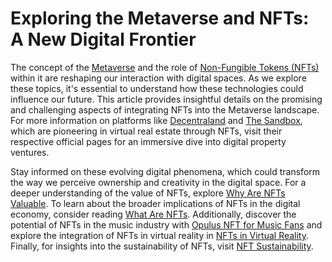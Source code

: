 # Exploring the Metaverse and NFTs: A New Digital Frontier

The concept of the [Metaverse](https://en.wikipedia.org/wiki/Metaverse) and the role of [Non-Fungible Tokens (NFTs)](https://en.wikipedia.org/wiki/Non-fungible_token) within it are reshaping our interaction with digital spaces. As we explore these topics, it's essential to understand how these technologies could influence our future. This article provides insightful details on the promising and challenging aspects of integrating NFTs into the Metaverse landscape. For more information on platforms like [Decentraland](https://decentraland.org/) and [The Sandbox](https://www.sandbox.game/en/), which are pioneering in virtual real estate through NFTs, visit their respective official pages for an immersive dive into digital property ventures.

Stay informed on these evolving digital phenomena, which could transform the way we perceive ownership and creativity in the digital space. For a deeper understanding of the value of NFTs, explore [Why Are NFTs Valuable](https://www.license-token.com/wiki/why-are-nf-ts-valuable). To learn about the broader implications of NFTs in the digital economy, consider reading [What Are NFTs](https://www.license-token.com/wiki/what-are-nf-ts). Additionally, discover the potential of NFTs in the music industry with [Opulus NFT for Music Fans](https://www.license-token.com/wiki/opulus-nft-for-music-fans) and explore the integration of NFTs in virtual reality in [NFTs in Virtual Reality](https://www.license-token.com/wiki/nf-ts-in-virtual-reality). Finally, for insights into the sustainability of NFTs, visit [NFT Sustainability](https://www.license-token.com/wiki/nft-sustainability).
